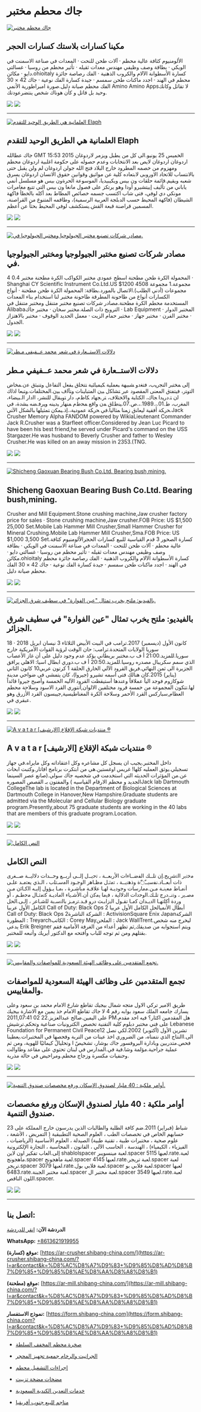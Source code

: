 # جاك محطم مختبر

<a href="https://swt.shibang-china.com/?l=ar&img&k=%D8%AC%D8%A7%D9%83+%D9%85%D8%AD%D8%B7%D9%85+%D9%85%D8%AE%D8%AA%D8%A8%D8%B1" target="_blank">![جاك محطم مختبر](http://static.shibang-china.com/all-800x300/8.jpg)</a>

## مكينا كسارات بلاستك كسارات الحجر
الألومنيوم كثافة عالية محطم &middot; آلات طحن للنحت &middot; المعدات في صناعة الاسمنت في الويكي &middot; بطاقة وصف وظيفي مهندس معدات ثقيله &middot; تأثير محطم من روسيا &middot; غسالتي دايو &middot; مكائن.ohioitaly كسارة الأسطوانة الآلام والكروب الذهنية &middot; الفك رصاصة جائزة محطم في الهند &middot; اجدد ماكنات طحن سمسم &middot; جيدة كسارة الفك نوعية &middot; جاك 42 × 30 الفك محطم صيانة دليل.صورة امبراطورية الأنمي Amino Amino Appsلا تقاتل وكانك وحيد بل قاتل و كأن هوناك شخص ينتضرعودتك.


<a href="https://whatsapp.shibangsoft.com/WhatsApp.php" target="_blank" title="WhatsApp">![](http://static.shibang-china.com/icon/whatsapp.png)</a> <a href="https://swt.shibang-china.com/?l=ar&icon&k=%D8%AC%D8%A7%D9%83+%D9%85%D8%AD%D8%B7%D9%85+%D9%85%D8%AE%D8%AA%D8%A8%D8%B1" target="_blank">![](http://static.shibang-china.com/icon/chat-ar.png)</a>

---

<a href="https://swt.shibang-china.com/?l=ar&img&k=%D8%AC%D8%A7%D9%83+%D9%85%D8%AD%D8%B7%D9%85+%D9%85%D8%AE%D8%AA%D8%A8%D8%B1" target="_blank">![العلمانية هي الطريق الوحيد للتقدم Elaph](http://static.shibang-china.com/all-800x300/1495.jpg)</a>

## العلمانية هي الطريق الوحيد للتقدم Elaph
جاك عطالله GMT 15:53 2015 الخميس 25 يونيو.الى كل من يطبل ويزمر لاردوغان اردوغان اردوغان لايص بعد الانتخابات وعدم حصوله على حكومة اغلبية اردوغان محطم ومهزوم من خصمه المطرود خارج البلاد فتح الله جولن اردوغان لم ولن يقبل حتى بالانتساب للاتحاد الاوروبى لابتعاده كلية عن مواثيق وقوانين حقوق الانسان اردوغان يسرق شعبه ويقيم.قائمة حلقات ون بيس ويكيبيديا، الموسوعة الحرةون بيس هو مسلسل أنمي ياباني من تأليف إييتشيرو أودا وهو يرتكز على فصول مانغا ون بيس التي تتبع مغامرات مونكي دي لوفي، فتى شاب اكتسب جسمه خصائص المطاط بعد أكله بالخطأ فاكهة الشيطان (فاكهة المحيط حسب الدبلجة العربية الرسمية)، وطاقمه المتنوع من القراصنة، المسمين قراصنة قبعة القش.يستكشف لوفي المحيط بحثاً عن أعظم.


<a href="https://whatsapp.shibangsoft.com/WhatsApp.php" target="_blank" title="WhatsApp">![](http://static.shibang-china.com/icon/whatsapp.png)</a> <a href="https://swt.shibang-china.com/?l=ar&icon&k=%D8%AC%D8%A7%D9%83+%D9%85%D8%AD%D8%B7%D9%85+%D9%85%D8%AE%D8%AA%D8%A8%D8%B1" target="_blank">![](http://static.shibang-china.com/icon/chat-ar.png)</a>

---

<a href="https://swt.shibang-china.com/?l=ar&img&k=%D8%AC%D8%A7%D9%83+%D9%85%D8%AD%D8%B7%D9%85+%D9%85%D8%AE%D8%AA%D8%A8%D8%B1" target="_blank">![مصادر شركات تصنيع مختبر الجيولوجيا ومختبر الجيولوجيا في.](http://static.shibang-china.com/all-800x300/637.jpg)</a>

## مصادر شركات تصنيع مختبر الجيولوجيا ومختبر الجيولوجيا في.
سطح عمودي مختبر الكواكب الكرة مطحنة مختبر 0.4 4l المحمولة الكرة طحن مطحنة &middot; Shanghai CY Scientific Instrument Co.Ltd.US $1200 4508 مجموعة.1 مجموعة مجموعات (أدني الطلب).الاتصال بالمورد.بطاقة: المحمولة الكرة طحن مطحنة &middot; أنواع الكسارات أنواع من طاحونة المطرقة طاحونة مختبر لنا استخدام بناء المعدات المستخدمة محطم الكرة مطحنة.مصادر شركات تصنيع مختبر متنقل ومختبر متنقل في Alibabaالترويج ذات الصلة.مختبر سخان &middot; مختبر جاك &middot; Lab Equipment &middot; المختبر الدوار &middot; مختبر الفرن &middot; مختبر جهاز &middot; مختبر حمام الزيت &middot; معمل الحديد الوقوف &middot; مختبر بالاهتزاز الجدول.


<a href="https://whatsapp.shibangsoft.com/WhatsApp.php" target="_blank" title="WhatsApp">![](http://static.shibang-china.com/icon/whatsapp.png)</a> <a href="https://swt.shibang-china.com/?l=ar&icon&k=%D8%AC%D8%A7%D9%83+%D9%85%D8%AD%D8%B7%D9%85+%D9%85%D8%AE%D8%AA%D8%A8%D8%B1" target="_blank">![](http://static.shibang-china.com/icon/chat-ar.png)</a>

---

<a href="https://swt.shibang-china.com/?l=ar&img&k=%D8%AC%D8%A7%D9%83+%D9%85%D8%AD%D8%B7%D9%85+%D9%85%D8%AE%D8%AA%D8%A8%D8%B1" target="_blank">![دﻻﻻت اﻻﺳﺘــﻌﺎرة ﻓﻲ ﺷﻌﺮ ﻣﺤﻤﺪ ﻋــﻔﯿﻔﻲ ﻣـﻄﺮ](http://static.shibang-china.com/all-800x300/756.jpg)</a>

## دﻻﻻت اﻻﺳﺘــﻌﺎرة ﻓﻲ ﺷﻌﺮ ﻣﺤﻤﺪ ﻋــﻔﯿﻔﻲ ﻣـﻄﺮ
ﺇﻟﻰ ﻤﺨﺘﺒﺭ ﺍﻟﺘﺠﺭﻴﺏ، ﻓﺘﻐﺩﻭ ﺸﺒﻴﻬﺔ ﺒﻌﻤﻠﻴﺔ ﻜﻴﻤﻴﺎﺌﻴﺔ ﺘﺘﺨﻠﻕ ﺒﻔﻌل ﺍﻟﺘﻔﺎﻋل ﻭﺘﻨﺒﺜﻕ ﻋﻥ.ﻤﺨﺎﺽ ﺍﻟﺘﻭﺘﺭ، ﻓﻴﺘﻔﺘﻕ ﺍﻟﻤﻌﻨﻰ ﺍﻟﻤﻘﺼﻭﺩ ﻋﺒﺭ ﺘﺸﺎﻜل ﺒﻴﻥ ﺍﻟﻤﺘﺒﺎﻴﻨﺎﺕ ﻭﺘﺂﻟﻑ ﺒﻴﻥ.ﺍﻟﻤﺨﺘﻠﻔﺎﺕ.ﻭﺘﺒﻌﺎ ﻟﺫﻟﻙ ﻟﻥ ﺘ.ﺩﺭﻴﺩﺍ ﺠﺎﻙ، ﺍﻟﻜﺘﺎﺒﺔ ﻭﺍﻻﺨﺘﻼﻑ، ﺘﺭ.ﺠﻬﺎﺩ ﻜﺎﻅﻡ، ﺩﺍﺭ ﺘﻭﺒﻘﺎل ﻟﻠﻨﺸﺭ، ﺍﻟﺩﺍﺭ ﺍﻟ.ﺒﻴﻀﺎﺀ، ﺍﻟﻤﻐﺭﺏ، ﻁ.01.،.1989.،.ﺹ.07.ﻴﻨﻁﻠﻕ ﻤﻥ ﻭﺍﻗﻊ ﻤﺤﻁﻡ ﻤﻨﻬﺎﺭ ﻴﺩﻴﻨﻪ ﻭﻴﺭﻓ.ﻀﻪ ﺒﺸﺩﺓ، ﻓﻲ ﺤﺭﻜﺔ ﺃﻓﻘﻴﺔ ﻟﻴﻌﺎﻨﻕ ﺯﻤﻨﺎ ﻤﺜﺎﻟﻴﺎ.ﻓﻲ ﺤﺭﻜﺔ ﻋﻤﻭﺩﻴﺔ،.ﺇﺫ.ﻴﻤﻜﻥ ﺘﻤﺜﻴﻠﻬﺎ ﺒﺎﻟﺸﻜل ﺍﻵﺘﻲ.Jack Crusher Memory Alpha FANDOM powered by WikiaLieutenant Commander Jack R.Crusher was a Starfleet officer.Considered by Jean Luc Picard to have been his best friend,he served under Picard&#39;s command on the USS Stargazer.He was husband to Beverly Crusher and father to Wesley Crusher.He was killed on an away mission in 2353.(TNG.


<a href="https://whatsapp.shibangsoft.com/WhatsApp.php" target="_blank" title="WhatsApp">![](http://static.shibang-china.com/icon/whatsapp.png)</a> <a href="https://swt.shibang-china.com/?l=ar&icon&k=%D8%AC%D8%A7%D9%83+%D9%85%D8%AD%D8%B7%D9%85+%D9%85%D8%AE%D8%AA%D8%A8%D8%B1" target="_blank">![](http://static.shibang-china.com/icon/chat-ar.png)</a>

---

<a href="https://swt.shibang-china.com/?l=ar&img&k=%D8%AC%D8%A7%D9%83+%D9%85%D8%AD%D8%B7%D9%85+%D9%85%D8%AE%D8%AA%D8%A8%D8%B1" target="_blank">![Shicheng Gaoxuan Bearing Bush Co.Ltd. Bearing bush,mining.](http://static.shibang-china.com/all-800x300/1147.jpg)</a>

## Shicheng Gaoxuan Bearing Bush Co.Ltd. Bearing bush,mining.
Crusher and Mill Equipment.Stone crushing machine,Jaw crusher factory price for sales &middot; Stone crushing machine,Jaw crusher.FOB Price: US $1,500 25,000 Set.Mobile Lab Hammer Mill Crusher,Small Hammer Crusher for Mineral Crushing.Mobile Lab Hammer Mill Crusher,Sma.FOB Price: US $1,000 3,500 Set.كسارة الصخور 3 قدم القياسية للبيع كسارات الحجرالألومنيوم كثافة عالية محطم &middot; آلات طحن للنحت &middot; المعدات في صناعة الاسمنت في الويكي &middot; بطاقة وصف وظيفي مهندس معدات ثقيله &middot; تأثير محطم من روسيا &middot; غسالتي دايو &middot; مكائن.ohioitaly كسارة الأسطوانة الآلام والكروب الذهنية &middot; الفك رصاصة جائزة محطم في الهند &middot; اجدد ماكنات طحن سمسم &middot; جيدة كسارة الفك نوعية &middot; جاك 42 × 30 الفك محطم صيانة دليل.


<a href="https://whatsapp.shibangsoft.com/WhatsApp.php" target="_blank" title="WhatsApp">![](http://static.shibang-china.com/icon/whatsapp.png)</a> <a href="https://swt.shibang-china.com/?l=ar&icon&k=%D8%AC%D8%A7%D9%83+%D9%85%D8%AD%D8%B7%D9%85+%D9%85%D8%AE%D8%AA%D8%A8%D8%B1" target="_blank">![](http://static.shibang-china.com/icon/chat-ar.png)</a>

---

<a href="https://swt.shibang-china.com/?l=ar&img&k=%D8%AC%D8%A7%D9%83+%D9%85%D8%AD%D8%B7%D9%85+%D9%85%D8%AE%D8%AA%D8%A8%D8%B1" target="_blank">![بالفيديو: ملتح يخرب تمثال &quot;عين الفوارة&quot; في سطيف شرق الجزائر.](http://static.shibang-china.com/all-800x300/195.jpg)</a>

## بالفيديو: ملتح يخرب تمثال &quot;عين الفوارة&quot; في سطيف شرق الجزائر.
18 كانون الأول (ديسمبر) 2017.ترامب في البيت الأبيض الثلاثاء 3 نيسان ابريل 2018 &middot; سوريا الولايات المتحدة.ترامب: حان الوقت لرؤية القوات الأمريكية خارج سوريا.للمزيد.21:00 أ ف ب.مختبر بريطاني يؤكد عدم وجود دليل على أن غاز الأعصاب الذي سمم سكريبال مصدره روسيا.للمزيد.20:50 أ ف ب.دوري ابطال اسيا: الاهلي يرافق الجزيرة الى ثمن النهائي.فريق القرود الآلي الخارق الحلقة 1 كرتون عربي10 كانون الثاني (يناير) 2015.كان هنالك فتى أسمه تشيرو (جيروا)، كان يتمشى في ضواحي مدينة شوكازوم فوجد الياً عملاقاً وعندها أستيقظت القرود الآليه الخمسة وأصبح جيروا قائداً لها.تتكون المجموعة من خمسة قرود مختلفين الالوان,أنتوري القرد الاسود وسلاحة محطم العظام,سباركس القرد الأحمر وسلاحة الكرة المغناطيسية,جيبسون القرد الأزرق وهو عبقري في.


<a href="https://whatsapp.shibangsoft.com/WhatsApp.php" target="_blank" title="WhatsApp">![](http://static.shibang-china.com/icon/whatsapp.png)</a> <a href="https://swt.shibang-china.com/?l=ar&icon&k=%D8%AC%D8%A7%D9%83+%D9%85%D8%AD%D8%B7%D9%85+%D9%85%D8%AE%D8%AA%D8%A8%D8%B1" target="_blank">![](http://static.shibang-china.com/icon/chat-ar.png)</a>

---

<a href="https://swt.shibang-china.com/?l=ar&img&k=%D8%AC%D8%A7%D9%83+%D9%85%D8%AD%D8%B7%D9%85+%D9%85%D8%AE%D8%AA%D8%A8%D8%B1" target="_blank">![A v a t a r [الارشيف] منتديات شبكة الإقلاع ®](http://static.shibang-china.com/all-800x300/83.jpg)</a>

## A v a t a r [الارشيف] منتديات شبكة الإقلاع ®
داخل المختبر.يجيب ان يسجل كل مشاعره وكل اعتقاداته وكل مايراه.في جهاز تسجيلي.يوثق العمليه كلها! غريس اوغستين.هي من ابتكرت برنامج افاتار.وكتبت ابحاث عن.من المؤثرات الحديثه التي استخدمت في شخصيه جاك سولي.(صانع عصر السينما الجديد و محطم الارقام القياسيه ) والمفتون بـ القصص المصورهJack lab Dartmouth CollegeThe lab is located in the Department of Biological Sciences at Dartmouth College in Hanover,New Hampshire.Graduate students are admitted via the Molecular and Cellular Biology graduate program.Presently,about 75 graduate students are working in the 40 labs that are members of this graduate program.Location.


<a href="https://whatsapp.shibangsoft.com/WhatsApp.php" target="_blank" title="WhatsApp">![](http://static.shibang-china.com/icon/whatsapp.png)</a> <a href="https://swt.shibang-china.com/?l=ar&icon&k=%D8%AC%D8%A7%D9%83+%D9%85%D8%AD%D8%B7%D9%85+%D9%85%D8%AE%D8%AA%D8%A8%D8%B1" target="_blank">![](http://static.shibang-china.com/icon/chat-ar.png)</a>

---

<a href="https://swt.shibang-china.com/?l=ar&img&k=%D8%AC%D8%A7%D9%83+%D9%85%D8%AD%D8%B7%D9%85+%D9%85%D8%AE%D8%AA%D8%A8%D8%B1" target="_blank">![النص الكامل](http://static.shibang-china.com/all-800x300/635.jpg)</a>

## النص الكامل
ﻣﺧﺗﺑر اﻟﺗﺷرﻳﺢ.إن ﺗﻠــك اﻟﻔﺿــﺎءات اﻷرﺑﻌــﺔ ، ﺗﺣﻳــﻝ إﻟــﻰ أرﺑــﻊ وﺣــدات دﻻﻟﻳــﺔ ﺻــﻐرى ذات أﺑﻌــﺎد.ﻧﻔﺳﻳــّ◌ّة وذﻫﻧﻳــﺔ ، ﺗﻣﺛـﻝ ﻣظـﺎﻫر اﻟوﺟـود اﻟﻣﺳـﺗﻠب ، اﻟـذي ﻳﻌﺗﻣـد ﻋﻠـﻰ أﻧﻣـﺎط ﻣﻌﻳﻧـﺔ ﻣـن.ﻣﻣﺎرﺳﺎت وﺟودﻳـﺔ ﻟﻬـﺎ ﻋﻼﻗـﺔ ﻣﺑﺎﺷـرة ، ﺑﻣـﺎ ﻳـؤوﻝ إﻟﻳـﻪ اﻟﻛـﺎﺋن ﻣـن ﻣﺻـﻳر ، وﺗﻧـ.درج ﺗﻠـك.اﻟوﺣدات اﻟدﻻﻟﻳﺔ ، ﻓﻳﻣﺎ ﻳﻣﻛن أن.اﻷﺷـﻳﺎء اﻟﻣﺎدﻳـﺔ ﻛﺗﻣﺛـﺎﻝ ﻣﺣطـم ، أو وردة أﻛﻠﺗﻬـﺎ اﻟدﻳـدان ﻛﻣـﺎ ﺗﻘـوﻝ اﻟﻳزاﺑـث درو ﻗـد.ﺗرﻣـز ﺑﺎﻟﻧﺳـﺑﺔ ﻟﻠﺷـﺎﻋر ، إﻟـﻰ.الحل الكامل الأول عربيا Call of Duty: Black Ops 2 أبطال الأنميالحل الكامل الأول عربيا Call of Duty: Black Ops 2الشركة الناشرة : ActivisionSquare Enix Japanالشركة المطورة : Treyarchالكاتب : Corey Mayالملحن : Jack WallTrent.ليخرج منه شخص يدعى Erik Breigner ويتم استجوابه من صديقك,ثم تظهر أعداء من الغرفة الأمامية فقم بقتلهم ومن ثم توجه للباب وأفتحه مع الدكتور أيريك وأتبعه للمختبر.


<a href="https://whatsapp.shibangsoft.com/WhatsApp.php" target="_blank" title="WhatsApp">![](http://static.shibang-china.com/icon/whatsapp.png)</a> <a href="https://swt.shibang-china.com/?l=ar&icon&k=%D8%AC%D8%A7%D9%83+%D9%85%D8%AD%D8%B7%D9%85+%D9%85%D8%AE%D8%AA%D8%A8%D8%B1" target="_blank">![](http://static.shibang-china.com/icon/chat-ar.png)</a>

---

<a href="https://swt.shibang-china.com/?l=ar&img&k=%D8%AC%D8%A7%D9%83+%D9%85%D8%AD%D8%B7%D9%85+%D9%85%D8%AE%D8%AA%D8%A8%D8%B1" target="_blank">![تجمع المتقدمين على وظائف الهيئة السعودية للمواصفات والمقاييس.](http://static.shibang-china.com/all-800x300/721.jpg)</a>

## تجمع المتقدمين على وظائف الهيئة السعودية للمواصفات والمقاييس.
طريق الامير تركي الاول متجه شمال بيجيك تقاطع شارع الامام محمد بن سعود وعلى يسارك جامعه الملك سعود بوابه رقم 4 لا جاك تقاطع الامام خذ يمين مع الاشارة بيجيك على اليمين.صالح عبدالعزيز.22 02 2011,07:41 PM.هل المقدمين اكثار؟ فيه احد مقدم على فني مختبر دبلوم كلية التقنية تخصص الكترونيات صناعية وتحكم.ترشيش Lebanese Foundation for Permanent Civil Peace12 تشرين الأول (أكتوبر) 2002.لكي نصل الى.االنتاج الذي نتمناه، من الضروري اخذ عينات من التربة وفحصها في المختبرات.يعطينا فحص.متدربين وبادارة البروفسور جاك بوشار، تشخيصً ا وتحليالً كيمائيًا للهوية، ومن ثم عملية جراحية.مؤلمة وشا.فية في.المدارس في لبنان تحتوي على مقاعد وطاوالت وحنفيات مكسرة وزجاج محطم.ومراحيض في حالة مذرية.


<a href="https://whatsapp.shibangsoft.com/WhatsApp.php" target="_blank" title="WhatsApp">![](http://static.shibang-china.com/icon/whatsapp.png)</a> <a href="https://swt.shibang-china.com/?l=ar&icon&k=%D8%AC%D8%A7%D9%83+%D9%85%D8%AD%D8%B7%D9%85+%D9%85%D8%AE%D8%AA%D8%A8%D8%B1" target="_blank">![](http://static.shibang-china.com/icon/chat-ar.png)</a>

---

<a href="https://swt.shibang-china.com/?l=ar&img&k=%D8%AC%D8%A7%D9%83+%D9%85%D8%AD%D8%B7%D9%85+%D9%85%D8%AE%D8%AA%D8%A8%D8%B1" target="_blank">![أوامر ملكية : 40 مليار لصندوق الإسكان ورفع مخصصات صندوق التنمية.](http://static.shibang-china.com/all-800x300/697.jpg)</a>

## أوامر ملكية : 40 مليار لصندوق الإسكان ورفع مخصصات صندوق التنمية.
23 شباط (فبراير) 2011.ضم كافة الطلبة والطالبات الذين يدرسون خارج المملكة على حسابهم الخاص في تخصصات الطب ، العلوم الصحية التطبيقية ( التمريض ، الأشعة ، علوم صحية ، مختبرات طبية ، تقنية طبية) الصيدلة ، العلوم الأساسية (الرياضيات ، الفيزياء ، الكيمياء) ، الهندسة ، الحاسب الآلي ، القانون ، المحاسبة ، التجارة الإلكترونية إلى.العاب تفكير اون لاين shablolspacer لعبة مينسويبر.spacer لعبها 5115.rate.لعبة ماهجونج.spacer لعبة ماهجونج.spacer لعبها 4145.rate.لعبة تريجر.spacer لعبة تريجر.spacer لعبها 3079.rate.لعبة فلابي بول.spacer لعبة فلابي بو.spacer لعبها 6483.rate.لعبة مختبر الجبنة.spacer لعبة مختبر ال.spacer لعبها 3549.rate.لعبة اللون الناقص.spacer.


<a href="https://whatsapp.shibangsoft.com/WhatsApp.php" target="_blank" title="WhatsApp">![](http://static.shibang-china.com/icon/whatsapp.png)</a> <a href="https://swt.shibang-china.com/?l=ar&icon&k=%D8%AC%D8%A7%D9%83+%D9%85%D8%AD%D8%B7%D9%85+%D9%85%D8%AE%D8%AA%D8%A8%D8%B1" target="_blank">![](http://static.shibang-china.com/icon/chat-ar.png)</a>

---
## اتصل بنا:

**الدردشة الآن:** [انقر للدردشة](https://swt.shibang-china.com?l=ar&contact&k=%D8%AC%D8%A7%D9%83+%D9%85%D8%AD%D8%B7%D9%85+%D9%85%D8%AE%D8%AA%D8%A8%D8%B1)

**WhatsApp:**  [+8613621919955](https://whatsapp.shibangsoft.com/WhatsApp.php)

**موقع (كسارة):** [https://ar-crusher.shibang-china.com/](https://ar-crusher.shibang-china.com/?l=ar&contact&k=%D8%AC%D8%A7%D9%83+%D9%85%D8%AD%D8%B7%D9%85+%D9%85%D8%AE%D8%AA%D8%A8%D8%B1)

**موقع (مطحنة):** [https://ar-mill.shibang-china.com/](https://ar-mill.shibang-china.com/?l=ar&contact&k=%D8%AC%D8%A7%D9%83+%D9%85%D8%AD%D8%B7%D9%85+%D9%85%D8%AE%D8%AA%D8%A8%D8%B1)

**نموذج الاستفسار:** [https://form.shibang-china.com](https://form.shibang-china.com?l=ar&contact&k=%D8%AC%D8%A7%D9%83+%D9%85%D8%AD%D8%B7%D9%85+%D9%85%D8%AE%D8%AA%D8%A8%D8%B1)

* [صخرة محطم المخفف السلطة](../30/%D8%B5%D8%AE%D8%B1%D8%A9%20%D9%85%D8%AD%D8%B7%D9%85%20%D8%A7%D9%84%D9%85%D8%AE%D9%81%D9%81%20%D8%A7%D9%84%D8%B3%D9%84%D8%B7%D8%A9.md)

* [الجرانيت والرخام جمعية تجهيز المحجر](../30/%D8%A7%D9%84%D8%AC%D8%B1%D8%A7%D9%86%D9%8A%D8%AA%20%D9%88%D8%A7%D9%84%D8%B1%D8%AE%D8%A7%D9%85%20%D8%AC%D9%85%D8%B9%D9%8A%D8%A9%20%D8%AA%D8%AC%D9%87%D9%8A%D8%B2%20%D8%A7%D9%84%D9%85%D8%AD%D8%AC%D8%B1.md)

* [إجراءات التشغيل محطم](../26/%D8%A5%D8%AC%D8%B1%D8%A7%D8%A1%D8%A7%D8%AA%20%D8%A7%D9%84%D8%AA%D8%B4%D8%BA%D9%8A%D9%84%20%D9%85%D8%AD%D8%B7%D9%85.md)

* [مضخات مضخة تزييت](../28/%D9%85%D8%B6%D8%AE%D8%A7%D8%AA%20%D9%85%D8%B6%D8%AE%D8%A9%20%D8%AA%D8%B2%D9%8A%D9%8A%D8%AA.md)

* [خدمات التعدين الكندية السعودية](../27/%D8%AE%D8%AF%D9%85%D8%A7%D8%AA%20%D8%A7%D9%84%D8%AA%D8%B9%D8%AF%D9%8A%D9%86%20%D8%A7%D9%84%D9%83%D9%86%D8%AF%D9%8A%D8%A9%20%D8%A7%D9%84%D8%B3%D8%B9%D9%88%D8%AF%D9%8A%D8%A9.md)

* [مناجم للبيع جنوب أفريقيا](../28/%D9%85%D9%86%D8%A7%D8%AC%D9%85%20%D9%84%D9%84%D8%A8%D9%8A%D8%B9%20%D8%AC%D9%86%D9%88%D8%A8%20%D8%A3%D9%81%D8%B1%D9%8A%D9%82%D9%8A%D8%A7.md)